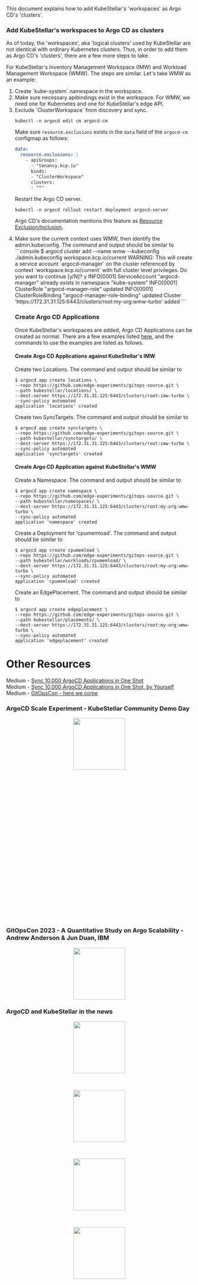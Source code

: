 This document explains how to add KubeStellar's 'workspaces' as Argo CD's 'clusters'.

### Add KubeStellar's workspaces to Argo CD as clusters

As of today, the 'workspaces', aka 'logical clusters' used by KubeStellar are not identical with ordinary Kubernetes clusters.
Thus, in order to add them as Argo CD's 'clusters', there are a few more steps to take.

For KubeStellar's Inventory Management Workspace (IMW) and Workload Management Workspace (WMW).
The steps are similar.
Let's take WMW as an example:

<ol>
<li>Create `kube-system` namespace in the workspace.</li>
<li>Make sure necessary apibindings exist in the workspace. 
For WMW, we need one for Kubernetes and one for KubeStellar's edge API.</li>
<li>Exclude `ClusterWorkspace` from discovery and sync.

```shell
kubectl -n argocd edit cm argocd-cm
```

Make sure `resource.exclusions` exists in the `data` field of the `argocd-cm` configmap as follows:

```yaml
data:
  resource.exclusions: |
    - apiGroups:
      - "tenancy.kcp.io"
      kinds:
      - "ClusterWorkspace"
      clusters:
      - "*"
```

Restart the Argo CD server.

```shell
kubectl -n argocd rollout restart deployment argocd-server
```

Argo CD's documentation mentions this feature as [Resource Exclusion/Inclusion](https://argo-cd.readthedocs.io/en/stable/operator-manual/declarative-setup/#resource-exclusioninclusion).

</li>
<li>Make sure the current context uses WMW, then identify the admin.kubeconfig.
The command and output should be similar to
```console
$ argocd cluster add --name wmw --kubeconfig ./admin.kubeconfig workspace.kcp.io/current
WARNING: This will create a service account `argocd-manager` on the cluster referenced by context `workspace.kcp.io/current` with full cluster level privileges. Do you want to continue [y/N]? y
INFO[0001] ServiceAccount "argocd-manager" already exists in namespace "kube-system"
INFO[0001] ClusterRole "argocd-manager-role" updated
INFO[0001] ClusterRoleBinding "argocd-manager-role-binding" updated
Cluster 'https://172.31.31.125:6443/clusters/root:my-org:wmw-turbo' added
```

### Create Argo CD Applications

Once KubeStellar's workspaces are added, Argo CD Applications can be created as normal.
There are a few examples listed [here](https://github.com/edge-experiments/gitops-source/tree/main/kubestellar),
and the commands to use the examples are listed as follows.

#### Create Argo CD Applications against KubeStellar's IMW

Create two Locations. The command and output should be similar to

```console
$ argocd app create locations \
--repo https://github.com/edge-experiments/gitops-source.git \
--path kubestellar/locations/ \
--dest-server https://172.31.31.125:6443/clusters/root:imw-turbo \
--sync-policy automated
application 'locations' created
```

Create two SyncTargets. The command and output should be similar to

```console
$ argocd app create synctargets \
--repo https://github.com/edge-experiments/gitops-source.git \
--path kubestellar/synctargets/ \
--dest-server https://172.31.31.125:6443/clusters/root:imw-turbo \
--sync-policy automated
application 'synctargets' created
```

#### Create Argo CD Application against KubeStellar's WMW

Create a Namespace. The command and output should be similar to

```console
$ argocd app create namespace \
--repo https://github.com/edge-experiments/gitops-source.git \
--path kubestellar/namespaces/ \
--dest-server https://172.31.31.125:6443/clusters/root:my-org:wmw-turbo \
--sync-policy automated
application 'namespace' created
```

Create a Deployment for 'cpumemload'. The command and output should be similar to

```console
$ argocd app create cpumemload \
--repo https://github.com/edge-experiments/gitops-source.git \
--path kubestellar/workloads/cpumemload/ \
--dest-server https://172.31.31.125:6443/clusters/root:my-org:wmw-turbo \
--sync-policy automated
application 'cpumemload' created
```

Create an EdgePlacement. The command and output should be similar to

```console
$ argocd app create edgeplacement \
--repo https://github.com/edge-experiments/gitops-source.git \
--path kubestellar/placements/ \
--dest-server https://172.31.31.125:6443/clusters/root:my-org:wmw-turbo \
--sync-policy automated
application 'edgeplacement' created
```

</li>
</ol>

# Other Resources

Medium - [Sync 10,000 ArgoCD Applications in One Shot](https://medium.com/itnext/sync-10-000-argo-cd-applications-in-one-shot-bfcda04abe5b)<br/>
Medium - [Sync 10,000 ArgoCD Applications in One Shot, by Yourself](https://medium.com/@filepp/how-to-sync-10-000-argo-cd-applications-in-one-shot-by-yourself-9e389ab9e8ad)<br/>
Medium - [GitOpsCon - here we come](https://medium.com/@clubanderson/gitopscon-here-we-come-9a8b8ffe2a33)<br/>

### ArgoCD Scale Experiment - KubeStellar Community Demo Day

<p align=center>
<div id="spinner1">
  <img width="140" height="140" src="../../../images/spinner.gif" class="centerImage">
</div>
<iframe class="centerImage" id="embed1" width="720" height="400" src="https://www.youtube.com/embed/7XuEJF7--Sc?start=90" title="YouTube video player" frameborder="0" allow="accelerometer; autoplay; clipboard-write; encrypted-media; gyroscope; picture-in-picture; web-share" allowfullscreen style="visibility:hidden;" onload= "document.getElementById('spinner1').style.display='none';document.getElementById('embed1').style.visibility='visible';document.getElementById('embed1').width='720';document.getElementById('embed1').height='400';"></iframe>
</p>

### GitOpsCon 2023 - A Quantitative Study on Argo Scalability - Andrew Anderson & Jun Duan, IBM

<p align=center>
<div id="spinner2">
  <img width="140" height="140" src="../../../images/spinner.gif" class="centerImage">
</div>
<iframe class="centerImage" id="embed2" width="0" height="0" src="https://www.youtube.com/embed/PB3OTXDjFjg" title="YouTube video player" frameborder="0" allow="accelerometer; autoplay; clipboard-write; encrypted-media; gyroscope; picture-in-picture; web-share" allowfullscreen style="visibility:hidden;" onload= "document.getElementById('spinner2').style.display='none';document.getElementById('embed2').style.visibility='visible';document.getElementById('embed2').width='720';document.getElementById('embed2').height='400';"></iframe>
</p>

### ArgoCD and KubeStellar in the news

<p align=center>
<div id="spinner3">
  <img width="140" height="140" src="../../../images/spinner.gif" class="centerImage">
</div>
<iframe class="centerImage" id="embed3" src="https://www.linkedin.com/embed/feed/update/urn:li:share:7031032280722632704" scrolling=no height="0" width="0" frameborder="0" allowfullscreen="" title="Embedded post" style="visibility:hidden;" onload= "document.getElementById('spinner3').style.display='none';document.getElementById('embed3').style.visibility='visible';document.getElementById('embed3').width='740';document.getElementById('embed3').height='400';"></iframe>
</p>
</br>
<p align=center>
<div id="spinner4">
  <img width="140" height="140" src="../../../images/spinner.gif" class="centerImage">
</div>
<iframe class="centerImage" id="embed4" src="https://www.linkedin.com/embed/feed/update/urn:li:share:7046166635367268352" scrolling=no height="0" width="0" frameborder="0" allowfullscreen="" title="Embedded post" style="visibility:hidden;" onload="document.getElementById('spinner4').style.display='none';document.getElementById('embed4').style.visibility='visible';document.getElementById('embed4').width='740';document.getElementById('embed4').height='400';"></iframe>
</p>
</br>
<p align=center>
<div id="spinner5">
  <img width="140" height="140" src="../../../images/spinner.gif" class="centerImage">
</div>
<iframe class="centerImage" id="embed5" src="https://www.linkedin.com/embed/feed/update/urn:li:share:7060337925300838400" scrolling=no height="0" width="0" frameborder="0" allowfullscreen="" title="Embedded post" style="visibility:hidden;" onload="document.getElementById('spinner5').style.display='none';document.getElementById('embed5').style.visibility='visible';document.getElementById('embed5').width='740';document.getElementById('embed5').height='400';"></iframe>
</p>
</br>
<p align=center>
<div id="spinner6">
  <img width="140" height="140" src="../../../images/spinner.gif" class="centerImage">
</div>
<iframe class="centerImage" id="embed6" src="https://www.linkedin.com/embed/feed/update/urn:li:ugcPost:7074718212461899776" scrolling=no height="0" width="0" frameborder="0" allowfullscreen="" title="Embedded post" style="visibility:hidden;" onload="document.getElementById('spinner6').style.display='none';document.getElementById('embed6').style.visibility='visible';document.getElementById('embed6').width='740';document.getElementById('embed6').height='400';"></iframe>
</p>

<style type="text/css">
.centerImage
{
 display: block;
 margin: auto;
}
</style>
